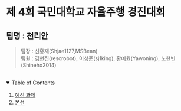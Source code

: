 # 제 4회 국민대학교 자율주행 경진대회
## 팀명 : 천리안
> 팀장 : 신홍재(Shjae1127,MSBean)  
> 팀원 : 김현진(rescrobot), 이성준(sj1king), 황예원(Yawoning), 노현빈(Shineho2014)
<br>
<!-- TABLE OF CONTENTS -->

<details open="open">
  <p align="center">
  <summary>Table of Contents</summary>
  <ol>
    <li>
      <a href="./README_Qualifying.md">예선 과제</a>
    </li>
    <li>
      <a href="./README_MainStage.md">본선</a>
      <ul>
      </ul>
    </li>
  </ol>
</details>
<a href="https://youtu.be/55xbWXbHo6Y"></a>
